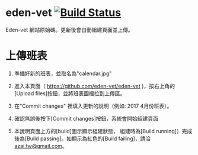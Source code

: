 # eden-vet  [![Build Status](https://travis-ci.org/eden-vet/eden-vet.svg?branch=master)](https://travis-ci.org/eden-vet/eden-vet)


Eden-vet 網站原始碼。更新後會自動組建頁面並上傳。

上傳班表
=================
1. 準備好新的班表，並取名為"calendar.jpg"

2. 進入本頁面（ https://github.com/eden-vet/eden-vet )，按右上角的[Upload files]按鈕，並將班表圖檔拉到上傳區。

3. 在"Commit changes" 裡填入更新的說明（例如: 2017 4月份班表）。

4. 確認無誤後按下[Commit changes]按鈕，系統會開始組建頁面

5. 本說明頁面上方的[build]圖示顯示組建狀態， 組建時為[Build running]）完成後為[Build passing]。如顯示為紅色的[Build failing]，請洽 azai.tw@gmail.com。
